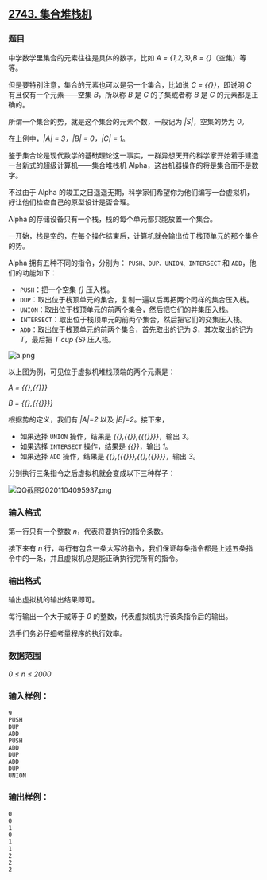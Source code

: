 ## [2743. 集合堆栈机](https://www.acwing.com/problem/content/2745/)

### 题目

中学数学里集合的元素往往是具体的数字，比如 *A = {1,2,3},B = {}*（空集）等等。

但是要特别注意，集合的元素也可以是另一个集合，比如说 *C = {{}}*，即说明 *C* 有且仅有一个元素——空集 *B*，所以称 *B* 是 *C* 的子集或者称 *B* 是 *C* 的元素都是正确的。

所谓一个集合的势，就是这个集合的元素个数，一般记为 *|S|*，空集的势为 *0*。

在上例中，*|A| = 3，|B| = 0，|C| = 1*。

鉴于集合论是现代数学的基础理论这一事实，一群异想天开的科学家开始着手建造一台新式的超级计算机——集合堆栈机 Alpha，这台机器操作的将是集合而不是数字。

不过由于 Alpha 的竣工之日遥遥无期，科学家们希望你为他们编写一台虚拟机，好让他们检查自己的原型设计是否合理。

Alpha 的存储设备只有一个栈，栈的每个单元都只能放置一个集合。

一开始，栈是空的，在每个操作结束后，计算机就会输出位于栈顶单元的那个集合的势。

Alpha 拥有五种不同的指令，分别为： `PUSH、DUP、UNION、INTERSECT` 和 `ADD`，他们的功能如下：

- `PUSH`：把一个空集 *{}* 压入栈。
- `DUP`：取出位于栈顶单元的集合，复制一遍以后再把两个同样的集合压入栈。
- `UNION`：取出位于栈顶单元的前两个集合，然后把它们的并集压入栈。
- `INTERSECT`：取出位于栈顶单元的前两个集合，然后把它们的交集压入栈。
- `ADD`：取出位于栈顶单元的前两个集合，首先取出的记为 *S*，其次取出的记为 *T*，最后把 *T cup {S}* 压入栈。

 ![a.png](https://cdn.acwing.com/media/article/image/2020/11/04/19_17d6ab6f1e-a.png)

以上图为例，可见位于虚拟机堆栈顶端的两个元素是：

*A = {{},{{}}}*

*B = {{},{{{}}}}*

根据势的定义，我们有 *|A|=2* 以及 *|B|=2*。接下来，

- 如果选择 `UNION` 操作，结果是 *{{},{{}},{{{}}}}*，输出 *3*。
- 如果选择 `INTERSECT` 操作，结果是 *{{}}*，输出 *1*。
- 如果选择 `ADD` 操作，结果是 *{{},{{{}}},{{},{{}}}}*，输出 *3*。

分别执行三条指令之后虚拟机就会变成以下三种样子：

 ![QQ截图20201104095937.png](https://cdn.acwing.com/media/article/image/2020/11/04/19_27842df71e-QQ截图20201104095937.png)

### 输入格式

第一行只有一个整数 *n*，代表将要执行的指令条数。

接下来有 *n* 行，每行有包含一条大写的指令，我们保证每条指令都是上述五条指令中的一条，并且虚拟机总是能正确执行完所有的指令。

### 输出格式

输出虚拟机的输出结果即可。

每行输出一个大于或等于 *0* 的整数，代表虚拟机执行该条指令后的输出。

选手们务必仔细考量程序的执行效率。

### 数据范围

*0 ≤ n ≤ 2000*

### 输入样例：

```
9
PUSH
DUP
ADD
PUSH
ADD
DUP
ADD
DUP
UNION
```

### 输出样例：

```
0
0
1
0
1
1
2
2
2
```
